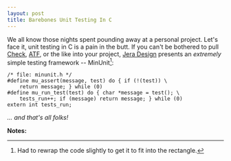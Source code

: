 ```yaml
---
layout: post
title: Barebones Unit Testing In C
---
```


We all know those nights spent pounding away at a personal project. Let's face
it, unit testing in C is a pain in the butt. If you can't be bothered to pull
[Check](http://check.sourceforge.net/),
[ATF](https://code.google.com/p/kyua/wiki/ATF), or the like into your project,
[Jera Design](http://www.jera.com/techinfo/jtns/jtn002.html)
presents an *extremely* simple testing framework -- MinUnit[^1]:

    /* file: minunit.h */
    #define mu_assert(message, test) do { if (!(test)) \
        return message; } while (0)
    #define mu_run_test(test) do { char *message = test(); \
        tests_run++; if (message) return message; } while (0)
    extern int tests_run;

*... and that's all folks!*

**Notes:**

[^1]: Had to rewrap the code slightly to get it to fit into the rectangle.
